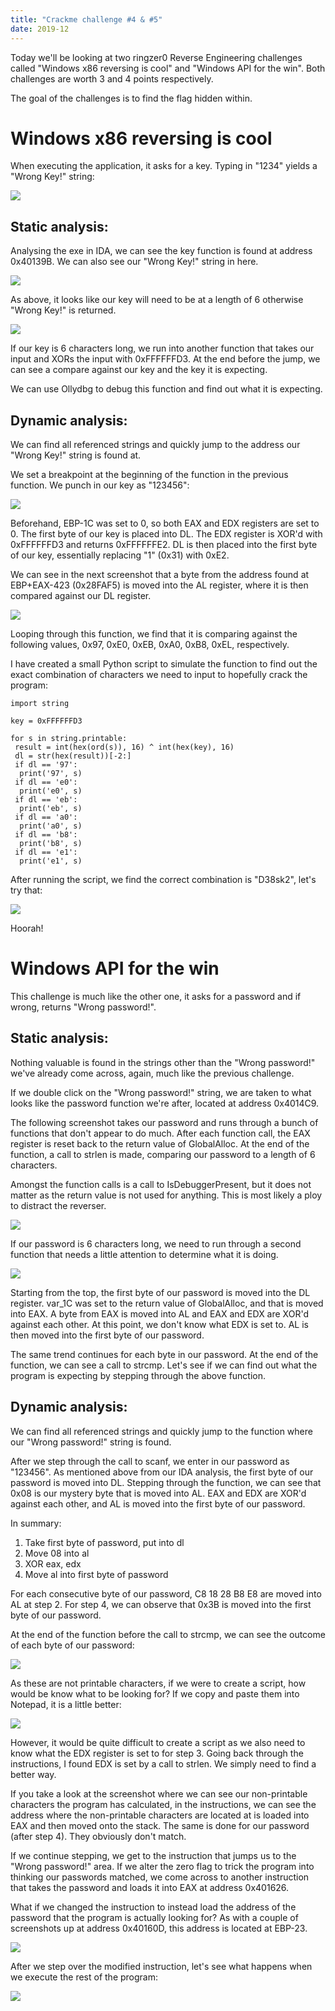 ```yaml
---
title: "Crackme challenge #4 & #5"
date: 2019-12
---
```


Today we'll be looking at two ringzer0 Reverse Engineering challenges called "Windows x86 reversing is cool" and "Windows API for the win". Both challenges are worth 3 and 4 points respectively.

The goal of the challenges is to find the flag hidden within.

# Windows x86 reversing is cool

When executing the application, it asks for a key. Typing in "1234" yields a "Wrong Key!" string:

![](images/1.PNG)

## Static analysis:

Analysing the exe in IDA, we can see the key function is found at address 0x40139B. We can also see our "Wrong Key!" string in here.

![](images/2.PNG)

As above, it looks like our key will need to be at a length of 6 otherwise "Wrong Key!" is returned.

![](images/3.PNG)

If our key is 6 characters long, we run into another function that takes our input and XORs the input with 0xFFFFFFD3. At the end before the jump, we can see a compare against our key and the key it is expecting.

We can use Ollydbg to debug this function and find out what it is expecting.

## Dynamic analysis:

We can find all referenced strings and quickly jump to the address our "Wrong Key!" string is found at.

We set a breakpoint at the beginning of the function in the previous function. We punch in our key as "123456":

![](images/4.PNG)

Beforehand, EBP-1C was set to 0, so both EAX and EDX registers are set to 0. The first byte of our key is placed into DL. The EDX register is XOR'd with 0xFFFFFFD3 and returns 0xFFFFFFE2. DL is then placed into the first byte of our key, essentially replacing "1" (0x31) with 0xE2.

We can see in the next screenshot that a byte from the address found at EBP+EAX-423 (0x28FAF5) is moved into the AL register, where it is then compared against our DL register.

![](images/5.PNG)

Looping through this function, we find that it is comparing against the following values, 0x97, 0xE0, 0xEB, 0xA0, 0xB8, 0xEL, respectively.

I have created a small Python script to simulate the function to find out the exact combination of characters we need to input to hopefully crack the program:

```
import string

key = 0xFFFFFFD3

for s in string.printable:
 result = int(hex(ord(s)), 16) ^ int(hex(key), 16)
 dl = str(hex(result))[-2:]
 if dl == '97':
  print('97', s)
 if dl == 'e0':
  print('e0', s)
 if dl == 'eb':
  print('eb', s)
 if dl == 'a0':
  print('a0', s)
 if dl == 'b8':
  print('b8', s)
 if dl == 'e1':
  print('e1', s)
```

After running the script, we find the correct combination is "D38sk2", let's try that:

![](images/6.PNG)

Hoorah!

# Windows API for the win

This challenge is much like the other one, it asks for a password and if wrong, returns "Wrong password!".

## Static analysis:

Nothing valuable is found in the strings other than the "Wrong password!" we've already come across, again, much like the previous challenge.

If we double click on the "Wrong password!" string, we are taken to what looks like the password function we're after, located at address 0x4014C9.

The following screenshot takes our password and runs through a bunch of functions that don't appear to do much. After each function call, the EAX register is reset back to the return value of GlobalAlloc. At the end of the function, a call to strlen is made, comparing our password to a length of 6 characters.

Amongst the function calls is a call to IsDebuggerPresent, but it does not matter as the return value is not used for anything. This is most likely a ploy to distract the reverser.

![](images/7.PNG)

If our password is 6 characters long, we need to run through a second function that needs a little attention to determine what it is doing.

![](images/8.PNG)

Starting from the top, the first byte of our password is moved into the DL register. var_1C was set to the return value of GlobalAlloc, and that is moved into EAX. A byte from EAX is moved into AL and EAX and EDX are XOR'd against each other. At this point, we don't know what EDX is set to. AL is then moved into the first byte of our password.

The same trend continues for each byte in our password. At the end of the function, we can see a call to strcmp. Let's see if we can find out what the program is expecting by stepping through the above function.

## Dynamic analysis:

We can find all referenced strings and quickly jump to the function where our "Wrong password!" string is found.

After we step through the call to scanf, we enter in our password as "123456". As mentioned above from our IDA analysis, the first byte of our password is moved into DL. Stepping through the function, we can see that 0x08 is our mystery byte that is moved into AL. EAX and EDX are XOR'd against each other, and AL is moved into the first byte of our password.

In summary:

1. Take first byte of password, put into dl
2. Move 08 into al
3. XOR eax, edx
4. Move al into first byte of password

For each consecutive byte of our password, C8 18 28 B8 E8 are moved into AL at step 2. For step 4, we can observe that 0x3B is moved into the first byte of our password.

At the end of the function before the call to strcmp, we can see the outcome of each byte of our password:

![](images/9.PNG)

As these are not printable characters, if we were to create a script, how would be know what to be looking for? If we copy and paste them into Notepad, it is a little better:

![](images/10.PNG)

However, it would be quite difficult to create a script as we also need to know what the EDX register is set to for step 3. Going back through the instructions, I found EDX is set by a call to strlen. We simply need to find a better way.

If you take a look at the screenshot where we can see our non-printable characters the program has calculated, in the instructions, we can see the address where the non-printable characters are located at is loaded into EAX and then moved onto the stack. The same is done for our password (after step 4). They obviously don't match.

If we continue stepping, we get to the instruction that jumps us to the "Wrong password!" area. If we alter the zero flag to trick the program into thinking our passwords matched, we come across to another instruction that takes the password and loads it into EAX at address 0x401626.

What if we changed the instruction to instead load the address of the password that the program is actually looking for? As with a couple of screenshots up at address 0x40160D, this address is located at EBP-23.

![](images/11.PNG)

After we step over the modified instruction, let's see what happens when we execute the rest of the program:

![](images/12.PNG)